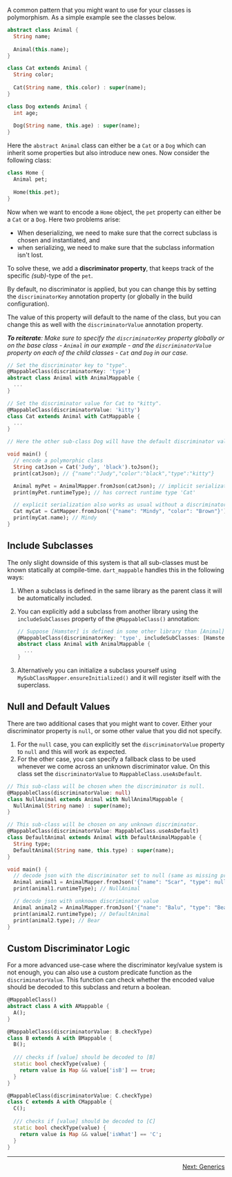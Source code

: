 
A common pattern that you might want to use for your classes is polymorphism. As a simple example see the classes below.

```dart
abstract class Animal {
  String name;
  
  Animal(this.name);
}

class Cat extends Animal {
  String color;
  
  Cat(String name, this.color) : super(name);
}

class Dog extends Animal {
  int age;
  
  Dog(String name, this.age) : super(name);
}
```

Here the `abstract Animal` class can either be a `Cat` or a `Dog` which can inherit some properties but 
also introduce new ones. Now consider the following class:

```dart
class Home {
  Animal pet;
  
  Home(this.pet);
}
```

Now when we want to encode a `Home` object, the `pet` property can either be a `Cat` or a `Dog`. Here
two problems arise:

- When deserializing, we need to make sure that the correct subclass is chosen and instantiated, and
- when serializing, we need to make sure that the subclass information isn't lost.
  
To solve these, we add a **discriminator property**, that keeps track of the specific *(sub)*-type of the `pet`.

By default, no discriminator is applied, but you can change this by setting the `discriminatorKey` annotation property (or globally in the build configuration). 

The value of this property will default to the name of the class, but you can change this as well with the `discriminatorValue` annotation property.

***To reiterate**: Make sure to specify the `discriminatorKey` property globally or on the base class - `Animal` in our example - and the `discriminatorValue` property
on each of the child classes - `Cat` and `Dog` in our case.*

```dart
// Set the discriminator key to "type".
@MappableClass(discriminatorKey: 'type')
abstract class Animal with AnimalMappable {
  ...
}

// Set the discriminator value for Cat to "kitty".
@MappableClass(discriminatorValue: 'kitty')
class Cat extends Animal with CatMappable {
  ...
}

// Here the other sub-class Dog will have the default discriminator value "Dog".

void main() {
  // encode a polymorphic class
  String catJson = Cat('Judy', 'black').toJson();
  print(catJson); // {"name":"Judy","color":"black","type":"kitty"}

  Animal myPet = AnimalMapper.fromJson(catJson); // implicit serialization as an 'Animal'
  print(myPet.runtimeType); // has correct runtime type 'Cat'

  // explicit serialization also works as usual without a discriminator
  Cat myCat = CatMapper.fromJson('{"name": "Mindy", "color": "Brown"}');
  print(myCat.name); // Mindy
}
```

## Include Subclasses

The only slight downside of this system is that all sub-classes must be known statically at compile-time. 
`dart_mappable` handles this in the following ways:

1. When a subclass is defined in the same library as the parent class it will be automatically included.

2. You can explicitly add a subclass from another library using the `includeSubClasses` property of the `@MappableClass()` annotation:
    ```dart
    // Suppose [Hamster] is defined in some other library than [Animal]
    @MappableClass(discriminatorKey: 'type', includeSubClasses: [Hamster])
    abstract class Animal with AnimalMappable {
      ...
    }
    ```
3. Alternatively you can initialize a subclass yourself using `MySubClassMapper.ensureInitialized()` and it will register itself
   with the superclass.

## Null and Default Values

There are two additional cases that you might want to cover. Either your discriminator property is `null`, or some other value that you did not specify.

1. For the `null` case, you can explicitly set the `discriminatorValue` property to `null` and this will work as expected.
2. For the other case, you can specify a fallback class to be used whenever we come across an unknown discriminator value. On this class set the `discriminatorValue` to `MappableClass.useAsDefault`.

```dart
// This sub-class will be chosen when the discriminator is null.
@MappableClass(discriminatorValue: null)
class NullAnimal extends Animal with NullAnimalMappable {
  NullAnimal(String name) : super(name);
}

// This sub-class will be chosen on any unknown discriminator.
@MappableClass(discriminatorValue: MappableClass.useAsDefault)
class DefaultAnimal extends Animal with DefaultAnimalMappable {
  String type;
  DefaultAnimal(String name, this.type) : super(name);
}

void main() {
  // decode json with the discriminator set to null (same as missing property)
  Animal animal1 = AnimalMapper.fromJson('{"name": "Scar", "type": null}');
  print(animal1.runtimeType); // NullAnimal

  // decode json with unknown discriminator value
  Animal animal2 = AnimalMapper.fromJson('{"name": "Balu", "type": "Bear"}');
  print(animal2.runtimeType); // DefaultAnimal
  print(animal2.type); // Bear
}
```

## Custom Discriminator Logic

For a more advanced use-case where the discriminator key/value system is not enough, you can also 
use a custom predicate function as the `discriminatorValue`. This function can check whether the 
encoded value should be decoded to this subclass and return a boolean.

```dart
@MappableClass()
abstract class A with AMappable {
  A();
}

@MappableClass(discriminatorValue: B.checkType)
class B extends A with BMappable {
  B();
  
  /// checks if [value] should be decoded to [B]
  static bool checkType(value) {
    return value is Map && value['isB'] == true;
  }
}

@MappableClass(discriminatorValue: C.checkType)
class C extends A with CMappable {
  C();
  
  /// checks if [value] should be decoded to [C]
  static bool checkType(value) {
    return value is Map && value['isWhat'] == 'C';
  }
}
```

---

<p align="right"><a href="../topics/Generics-topic.html">Next: Generics</a></p>

